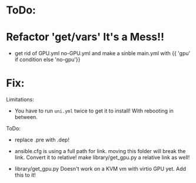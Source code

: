 # ToDo:
# Refactor 'get/vars' It's a Mess!!
- get rid of GPU.yml no-GPU.yml and make a sinble main.yml with {{ 'gpu' if condition else 'no-gpu'}}

# Fix:
Limitations:
- You have to run `uni.yml` twice to get it to install! With rebooting in between.



ToDo:
- replace .pre with .dep!
- ansible.cfg is using a full path for link. moving this folder will break the link. Convert it to relative!
make library/get_gpu.py a relative link as well!

- library/get_gpu.py Doesn't work on a KVM vm with virtio GPU yet. Add this to it! 
